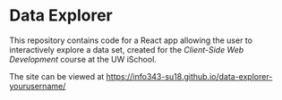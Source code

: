 # Data Explorer

This repository contains code for a React app allowing the user to interactively explore a data set, created for the _Client-Side Web Development_ course at the UW iSchool.

The site can be viewed at <https://info343-su18.github.io/data-explorer-yourusername/>
